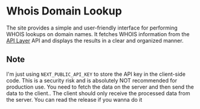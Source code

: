 # Whois Domain Lookup

The site provides a simple and user-friendly interface for performing WHOIS lookups on domain names.  It fetches WHOIS information from the [API Layer](https://apilayer.com/) API and displays the results in a clear and organized manner.

## Note

I'm just using `NEXT_PUBLIC_API_KEY` to store the API key in the client-side code. This is a security risk and is absolutely NOT recommended for production use. You need to fetch the data on the server and then send the data to the client..  The client should only receive the processed data from the server. You can read the release if you wanna do it
